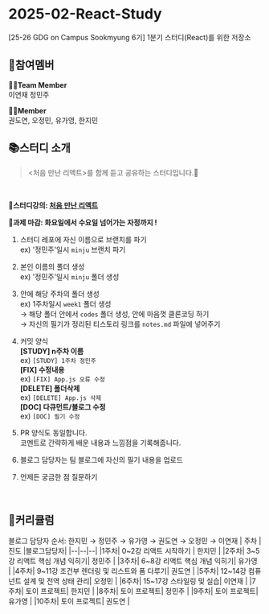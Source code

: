# 2025-02-React-Study
[25-26 GDG on Campus Sookmyung 6기] 1분기 스터디(React)를 위한 저장소
## 👥참여멤버
**🏃‍♀️Team Member**<br/>
이연재 정민주

**🤸‍♂️Member**
<br/>
권도연, 오정민, 유가영, 한지민
<br/>

## 📚스터디 소개
><처음 만난 리액트>를 함께 듣고 공유하는 스터디입니다.🌱
<br/>

🌟**스터디강의: [처음 만난 리액트](https://www.frontoverflow.com/courses/%EC%B2%98%EC%9D%8C-%EB%A7%8C%EB%82%9C-%EB%A6%AC%EC%95%A1%ED%8A%B8-xWku7JUXdk_iN8zUCBqZM)**

🌟**과제 마감: 화요일에서 수요일 넘어가는 자정까지 !**
1. 스터디 레포에 자신 이름으로 브랜치를 파기   
ex) '정민주'일시 `minju` 브랜치 파기

2. 본인 이름의 폴더 생성   
ex) '정민주'일시 `minju` 폴더 생성

3. 안에 해당 주차의 폴더 생성   
ex) 1주차일시 `week1` 폴더 생성  
  → 해당 폴더 안에서 `codes` 폴더 생성, 안에 마음껏 클론코딩 하기  
  → 자신의 필기가 정리된 티스토리 링크를 `notes.md` 파일에 넣어주기  

5. 커밋 양식   
**[STUDY] n주차 이름**   
ex) `[STUDY] 1주차 정민주 `   
**[FIX] 수정내용**   
ex) `[FIX] App.js 오류 수정`  
**[DELETE] 폴더삭제**  
ex) `[DELETE] App.js 삭제`  
**[DOC] 다큐먼트/블로그 수정**  
ex) `[DOC] 필기 수정`  

7. PR 양식도 동일합니다.  
코멘트로 간략하게 배운 내용과 느낌점을 기록해줍니다.

8. 블로그 담당자는 팀 블로그에 자신의 필기 내용을 업로드
   
9. 언제든 궁금한 점 질문하기


<br/>

## 📅커리큘럼
블로그 담당자 순서: 한지민 → 정민주 → 유가영 → 권도연 → 오정민 → 이연재
| 주차 | 진도 |블로그담당자|
|--|--|--|
|1주차| 0~2강 리액트 시작하기 | 한지민 |
|2주차| 3~5강 리액트 핵심 개념 익히기| 정민주 |
|3주차| 6~8강 리액트 핵심 개념 익히기| 유가영 |
|4주차| 9~11강 조건부 렌더링 및 리스트와 폼 다루기| 권도연 |
|5주차| 12~14강 컴퓨넌트 설계 및 전역 상태 관리| 오정민 |
|6주차| 15~17강 스타일링 및 실습| 이연재 |
|7주차| 토이 프로젝트| 한지민 |
|8주차| 토이 프로젝트| 정민주 |
|9주차| 토이 프로젝트| 유가영 |
|10주차| 토이 프로젝트| 권도연 |
